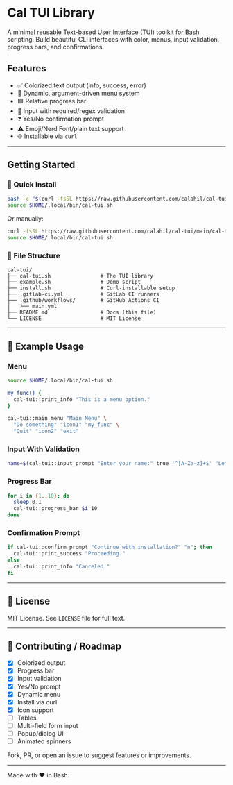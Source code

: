 # Cal TUI Library

A minimal reusable Text-based User Interface (TUI) toolkit for Bash scripting. Build beautiful CLI interfaces with color, menus, input validation, progress bars, and confirmations.

## Features

- ✅ Colorized text output (info, success, error)
- 🔄 Dynamic, argument-driven menu system
- 🟩 Relative progress bar
- 📝 Input with required/regex validation
- ❓ Yes/No confirmation prompt
- ⚠️ Emoji/Nerd Font/plain text support 
- 🌐 Installable via `curl`

---

## Getting Started

### 🔧 Quick Install
```bash
bash -c "$(curl -fsSL https://raw.githubusercontent.com/calahil/cal-tui/main/install.sh)"
source $HOME/.local/bin/cal-tui.sh
```

Or manually:
```bash
curl -fsSL https://raw.githubusercontent.com/calahil/cal-tui/main/cal-tui.sh -o $HOME/.local/bin/cal-tui.sh
source $HOME/.local/bin/cal-tui.sh
```

### 📁 File Structure
```
cal-tui/
├── cal-tui.sh                # The TUI library
├── example.sh                # Demo script
├── install.sh                # Curl-installable setup
├── .gitlab-ci.yml            # GitLab CI runners
├── .github/workflows/        # GitHub Actions CI
│   └── main.yml
├── README.md                 # Docs (this file)
└── LICENSE                   # MIT License
```

---

## 🧪 Example Usage

### Menu
```bash
source $HOME/.local/bin/cal-tui.sh

my_func() {
  cal-tui::print_info "This is a menu option."
}

cal-tui::main_menu "Main Menu" \
  "Do something" "icon1" "my_func" \
  "Quit" "icon2" "exit"
```

### Input With Validation
```bash
name=$(cal-tui::input_prompt "Enter your name:" true '^[A-Za-z]+$' "Letters only!")
```

### Progress Bar
```bash
for i in {1..10}; do
  sleep 0.1
  cal-tui::progress_bar $i 10
done
```

### Confirmation Prompt
```bash
if cal-tui::confirm_prompt "Continue with installation?" "n"; then
  cal-tui::print_success "Proceeding."
else
  cal-tui::print_info "Canceled."
fi
```

---

## 🚀 License
MIT License. See `LICENSE` file for full text.

---

## 🔗 Contributing / Roadmap
- [x] Colorized output
- [x] Progress bar
- [x] Input validation
- [x] Yes/No prompt
- [x] Dynamic menu
- [x] Install via curl
- [x] Icon support
- [ ] Tables
- [ ] Multi-field form input
- [ ] Popup/dialog UI
- [ ] Animated spinners

Fork, PR, or open an issue to suggest features or improvements.

---

Made with ❤️ in Bash.

